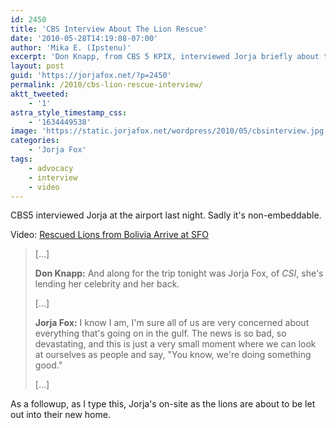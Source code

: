 ```yaml
---
id: 2450
title: 'CBS Interview About The Lion Rescue'
date: '2010-05-28T14:19:08-07:00'
author: 'Mika E. (Ipstenu)'
excerpt: 'Don Knapp, from CBS 5 KPIX, interviewed Jorja briefly about the lion rescue, while they were all at SFO last night.'
layout: post
guid: 'https://jorjafox.net/?p=2450'
permalink: /2010/cbs-lion-rescue-interview/
aktt_tweeted:
    - '1'
astra_style_timestamp_css:
    - '1634449538'
image: 'https://static.jorjafox.net/wordpress/2010/05/cbsinterview.jpg'
categories:
    - 'Jorja Fox'
tags:
    - advocacy
    - interview
    - video
---
```


CBS5 interviewed Jorja at the airport last night.  Sadly it's non-embeddable.

Video: <a href="http://cbs5.com/video/?id=65714@kpix.dayport.com">Rescued Lions from Bolivia Arrive at SFO</a>

<blockquote>[...]

**Don Knapp:** And along for the trip tonight was Jorja Fox, of _CSI_, she's lending her celebrity and her back.

[...]

**Jorja Fox:** I know I am, I'm sure all of us are very concerned about everything that's going on in the gulf.  The news is so bad, so devastating, and this is just a very small moment where we can look at ourselves as people and say, "You know, we're doing something good."

[...]</blockquote>

As a followup, as I type this, Jorja's on-site as the lions are about to be let out into their new home.
